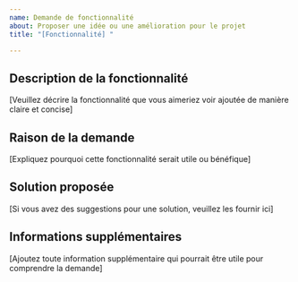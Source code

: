 ```yaml
---
name: Demande de fonctionnalité
about: Proposer une idée ou une amélioration pour le projet
title: "[Fonctionnalité] "

---
```


## Description de la fonctionnalité

[Veuillez décrire la fonctionnalité que vous aimeriez voir ajoutée de manière claire et concise]

## Raison de la demande

[Expliquez pourquoi cette fonctionnalité serait utile ou bénéfique]

## Solution proposée

[Si vous avez des suggestions pour une solution, veuillez les fournir ici]

## Informations supplémentaires

[Ajoutez toute information supplémentaire qui pourrait être utile pour comprendre la demande]
